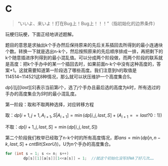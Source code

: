 # C



> “いいよ、来いよ！打在Bug上！Bug上！！！”（指初始化的边界条件）

玩梗归玩梗，下面正经地讲述题解。

题目的意思是求抽出k个手办然后保持原来的先后关系插回去所得到的最小连通块个数。转换一下就是选出n-k个，然后按照原来的先后顺序排成一排，再把剩下的k个随意插进序列得到的最小混乱值。可以分成两个阶段做，而两个阶段的联系就是高度：把k个手办中的某一个插回去时，如果前面n-k个中没有这种高度的，答案+1。这就需要知道第一阶段选了哪些高度。我们注意到h的取值是114514~114521这8种情况，那么就可以状压维护一个高度集合S。

$dp[i][j][last][S]$表示当前第$i$个，选了$j$个手办且最后选的高度为$k$时，所有选过的手办的高度集合为$S$时的最小混乱度。

第一阶段：取和不取两种选择，对应转移方程

取：$dp[i+1, j+1, A_{i+1}, S | A_{i+1}] = \min(dp[i, j, last, S]+(A_{i+1}==last ? 0 : 1))$

不取：$dp[i+1, j, last, S] = \min(dp[i, j, last, S])$

第二个阶段我们枚举已经取了n-k个时的所有高度情况，即$ans = \min(dp[n, n-k, last, S] + cntBit(S xor U))$，U为n个手办的高度集合。

```C++
for (int s = 1; s <= n; s++)
		dp[s][1][a[s]][1<<a[s]] = 1;  //就这个初始化没写好WA了好几次……
```

